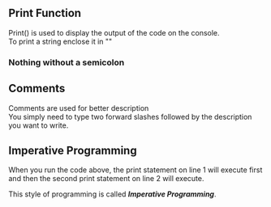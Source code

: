 ## Print Function
Print() is used to display the output of the code on the console.<br />
To print a string enclose it in "" 
### Nothing without a semicolon
## Comments
Comments are used for better description<br />
You simply need to type two forward slashes followed by the description you want to write.
## Imperative Programming 
When you run the code above, the print statement on line 1 will execute first and then the second print statement on line 2 will execute.

This style of programming is called ***Imperative Programming***.